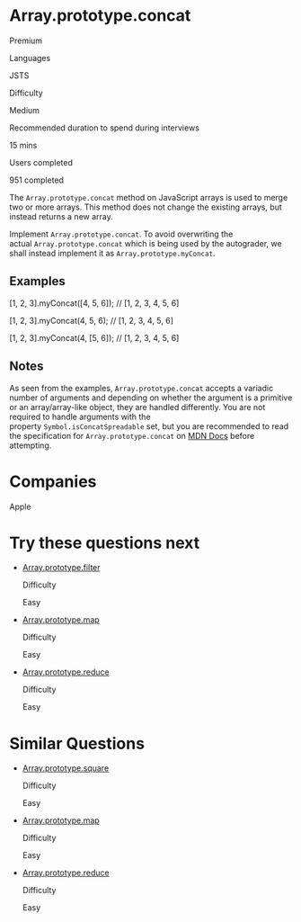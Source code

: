 # Array.prototype.concat

Premium

Languages

JSTS

Difficulty

Medium

Recommended duration to spend during interviews

15 mins

Users completed

951 completed

The `Array.prototype.concat` method on JavaScript arrays is used to merge two or more arrays. This method does not change the existing arrays, but instead returns a new array.

Implement `Array.prototype.concat`. To avoid overwriting the actual `Array.prototype.concat` which is being used by the autograder, we shall instead implement it as `Array.prototype.myConcat`.

## Examples

[1, 2, 3].myConcat([4, 5, 6]); // [1, 2, 3, 4, 5, 6]

[1, 2, 3].myConcat(4, 5, 6); // [1, 2, 3, 4, 5, 6]

[1, 2, 3].myConcat(4, [5, 6]); // [1, 2, 3, 4, 5, 6]

## Notes

As seen from the examples, `Array.prototype.concat` accepts a variadic number of arguments and depending on whether the argument is a primitive or an array/array-like object, they are handled differently. You are not required to handle arguments with the property `Symbol.isConcatSpreadable` set, but you are recommended to read the specification for `Array.prototype.concat` on [MDN Docs](https://developer.mozilla.org/en-US/docs/Web/JavaScript/Reference/Global_Objects/Array/concat) before attempting.

# Companies

Apple

# Try these questions next

- [Array.prototype.filter](https://www.greatfrontend.com/questions/javascript/array-filter)
    
    Difficulty
    
    Easy
    
- [Array.prototype.map](https://www.greatfrontend.com/questions/javascript/array-map)
    
    Difficulty
    
    Easy
    
- [Array.prototype.reduce](https://www.greatfrontend.com/questions/javascript/array-reduce)
    
    Difficulty
    
    Easy
    

# Similar Questions

- [Array.prototype.square](https://www.greatfrontend.com/questions/javascript/array-square)
    
    Difficulty
    
    Easy
    
- [Array.prototype.map](https://www.greatfrontend.com/questions/javascript/array-map)
    
    Difficulty
    
    Easy
    
- [Array.prototype.reduce](https://www.greatfrontend.com/questions/javascript/array-reduce)
    
    Difficulty
    
    Easy